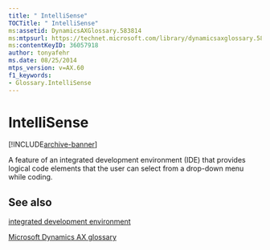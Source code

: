```yaml
---
title: " IntelliSense"
TOCTitle: " IntelliSense"
ms:assetid: DynamicsAXGlossary.583814
ms:mtpsurl: https://technet.microsoft.com/library/dynamicsaxglossary.583814(v=AX.60)
ms:contentKeyID: 36057918
author: tonyafehr
ms.date: 08/25/2014
mtps_version: v=AX.60
f1_keywords:
- Glossary.IntelliSense
---
```


# IntelliSense


[!INCLUDE[archive-banner](includes/archive-banner.md)]

A feature of an integrated development environment (IDE) that provides logical code elements that the user can select from a drop-down menu while coding.

## See also

[integrated development environment](integrated-development-environment.md)

[Microsoft Dynamics AX glossary](glossary/microsoft-dynamics-ax-glossary.md)

  


